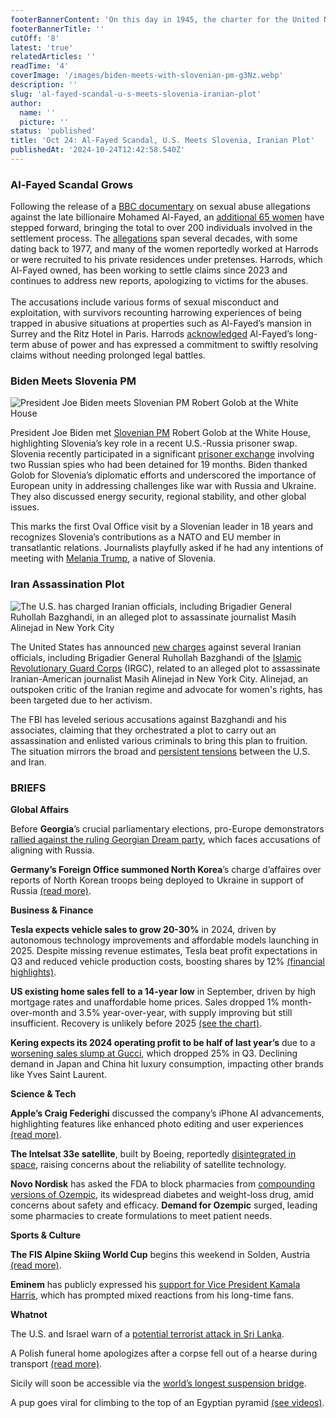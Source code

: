 ```yaml
---
footerBannerContent: 'On this day in 1945, the charter for the United Nations entered into force, establishing the organization to maintain world peace and foster friendly relations among nations.'
footerBannerTitle: ''
cutOff: '8'
latest: 'true'
relatedArticles: ''
readTime: '4'
coverImage: '/images/biden-meets-with-slovenian-pm-g3Nz.webp'
description: ''
slug: 'al-fayed-scandal-u-s-meets-slovenia-iranian-plot'
author:
  name: ''
  picture: ''
status: 'published'
title: 'Oct 24: Al-Fayed Scandal, U.S. Meets Slovenia, Iranian Plot'
publishedAt: '2024-10-24T12:42:58.540Z'
---
```


### Al-Fayed Scandal Grows

Following the release of a [BBC documentary](https://www.bbc.co.uk/programmes/m0023ff5) on sexual abuse allegations against the late billionaire Mohamed Al-Fayed, an [additional 65 women](https://edition.cnn.com/2024/10/10/uk/abuse-allegations-late-billionaire-mohamed-al-fayed-intl/index.html) have stepped forward, bringing the total to over 200 individuals involved in the settlement process. The [allegations](https://www.bbc.com/news/articles/cgj4521d4q6o) span several decades, with some dating back to 1977, and many of the women reportedly worked at Harrods or were recruited to his private residences under pretenses. Harrods, which Al-Fayed owned, has been working to settle claims since 2023 and continues to address new reports, apologizing to victims for the abuses.\
\
The accusations include various forms of sexual misconduct and exploitation, with survivors recounting harrowing experiences of being trapped in abusive situations at properties such as Al-Fayed’s mansion in Surrey and the Ritz Hotel in Paris. Harrods [acknowledged](https://response.harrods.com/) Al-Fayed’s long-term abuse of power and has expressed a commitment to swiftly resolving claims without needing prolonged legal battles.

### Biden Meets Slovenia PM

![President Joe Biden meets Slovenian PM Robert Golob at the White House](/images/biden-meets-with-slovenian-pm-M4NT.webp)

President Joe Biden met [Slovenian PM](https://www.voanews.com/a/biden-welcomes-slovenian-leader-golob-to-white-house/7832878.html) Robert Golob at the White House, highlighting Slovenia’s key role in a recent U.S.-Russia prisoner swap. Slovenia recently participated in a significant [prisoner exchange](https://apnews.com/article/slovenia-russia-spies-prisoner-023bdc4a9f705d4bcb15a0f6df53f815) involving two Russian spies who had been detained for 19 months. Biden thanked Golob for Slovenia’s diplomatic efforts and underscored the importance of European unity in addressing challenges like war with Russia and Ukraine. They also discussed energy security, regional stability, and other global issues. 

This marks the first Oval Office visit by a Slovenian leader in 18 years and recognizes Slovenia’s contributions as a NATO and EU member in transatlantic relations. Journalists playfully asked if he had any intentions of meeting with [Melania Trump](https://abcnews.go.com/Politics/photos/melania-trumps-hometown-slovenia-43900485), a native of Slovenia. 

### Iran Assassination Plot

![The U.S. has charged Iranian officials, including Brigadier General Ruhollah Bazghandi, in an alleged plot to assassinate journalist Masih Alinejad in New York City](/images/us-charges-iran-general-in-plot-to-kill-dissident-journalist-g2ND.webp)

The United States has announced [new charges](https://www.pbs.org/newshour/world/revolutionary-guard-official-charged-in-alleged-plot-to-kill-iranian-american-activist) against several Iranian officials, including Brigadier General Ruhollah Bazghandi of the [Islamic Revolutionary Guard Corps](https://www.cfr.org/backgrounder/irans-revolutionary-guards) (IRGC), related to an alleged plot to assassinate Iranian-American journalist Masih Alinejad in New York City. Alinejad, an outspoken critic of the Iranian regime and advocate for women's rights, has been targeted due to her activism.

The FBI has leveled serious accusations against Bazghandi and his associates, claiming that they orchestrated a plot to carry out an assassination and enlisted various criminals to bring this plan to fruition. The situation mirrors the broad and [persistent tensions](https://www.bbc.com/news/world-middle-east-24316661.amp) between the U.S. and Iran. 

### BRIEFS

**Global Affairs** 

Before **Georgia**’s crucial parliamentary elections, pro-Europe demonstrators [rallied against the ruling Georgian Dream party](https://www.rferl.org/a/georgia-election-dream-zurabishvili-saakashvili-russia-kobakhidze/33165650.html), which faces accusations of aligning with Russia.

**Germany’s Foreign Office summoned North Korea**’s charge d’affaires over reports of North Korean troops being deployed to Ukraine in support of Russia [(read more)](https://www.dw.com/en/germany-summons-north-korea-diplomat-over-ukraine/a-70577203).

**Business & Finance**

**Tesla expects vehicle sales to grow 20-30%** in 2024, driven by autonomous technology improvements and affordable models launching in 2025. Despite missing revenue estimates, Tesla beat profit expectations in Q3 and reduced vehicle production costs, boosting shares by 12% [(financial highlights)](https://www.nasdaq.com/market-activity/stocks/tsla/earnings).

**US existing home sales fell** **to a 14-year low** in September, driven by high mortgage rates and unaffordable home prices. Sales dropped 1% month-over-month and 3.5% year-over-year, with supply improving but still insufficient. Recovery is unlikely before 2025 [(see the chart)](https://tradingeconomics.com/united-states/existing-home-sales).

**Kering expects its 2024 operating profit to be half of last year’s** due to a [worsening sales slump at Gucci](https://www.kering.com/en/news/revenue-for-the-third-quarter-of-2024), which dropped 25% in Q3. Declining demand in Japan and China hit luxury consumption, impacting other brands like Yves Saint Laurent.

**Science & Tech** 

**Apple’s Craig Federighi** discussed the company’s iPhone AI advancements, highlighting features like enhanced photo editing and user experiences [(read more)](https://www.theverge.com/2024/10/23/24277489/apple-intelligence-iphone-ai-photo-editing-craig-federighi-interview).

**The Intelsat 33e satellite**, built by Boeing, reportedly [disintegrated in space](https://www.theverge.com/2024/10/22/24277073/intelsat-33e-boeing-satellite-fell-apart-space), raising concerns about the reliability of satellite technology.

**Novo Nordisk** has asked the FDA to block pharmacies from [compounding versions of Ozempic](https://www.wired.com/story/novo-nordisk-ozempic-compounded-fda-block-pharmacies/), its widespread diabetes and weight-loss drug, amid concerns about safety and efficacy. **Demand for Ozempic** surged, leading some pharmacies to create formulations to meet patient needs.

**Sports & Culture**

**The FIS Alpine Skiing World Cup** begins this weekend in Solden, Austria[ (read more)](https://unofficialnetworks.com/2024/10/21/the-fis-alpine-skiing-world-cup-kicks-off-this-weekend-in-austria/).

**Eminem** has publicly expressed his [support for Vice President Kamala Harris](https://www.newsweek.com/eminem-backs-kamala-harris-long-time-fans-share-mixed-reactions-1973596), which has prompted mixed reactions from his long-time fans.

**Whatnot** 

The U.S. and Israel warn of a [potential terrorist attack in Sri Lanka](https://edition.cnn.com/2024/10/23/politics/us-israel-warn-potential-attack-sri-lanka/index.html).

A Polish funeral home apologizes after a corpse fell out of a hearse during transport [(read more)](https://nypost.com/2024/10/21/world-news/corpse-falls-out-of-hearse-during-transport-funeral-home-apologizes-unexpected-technical-failure/). 

Sicily will soon be accessible via the [world’s longest suspension bridge](https://www.goodnewsnetwork.org/worlds-longest-suspension-bridge-sees-construction-to-start-this-year-fulfilling-2000-year-old-dreams/).

A pup goes viral for climbing to the top of an Egyptian pyramid [(see videos)](https://www.smithsonianmag.com/smart-news/this-pup-is-going-viral-for-climbing-to-the-top-of-an-egyptian-pyramid-180985306/).